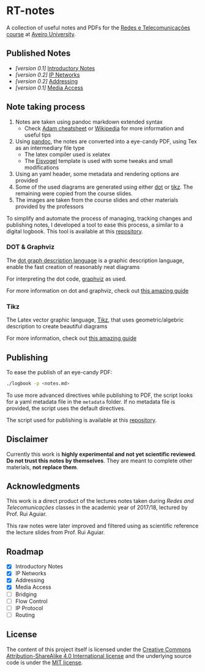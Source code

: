 # RT-notes
A collection of useful notes and PDFs for the [Redes e Telecomunicações course](http://www.ua.pt/deti/uc/2825) at [Aveiro University](https://www.ua.pt/).

## Published Notes
- _[version 0.1]_ [Introductory Notes](https://github.com/k3rn3l-pan1c/RT-Notes/raw/master/pdf/Introduction.pdf)
- _[version 0.2]_ [IP Networks](https://github.com/k3rn3l-pan1c/RT-Notes/raw/master/pdf/IP_Networks.pdf)
- _[version 0.2]_ [Addressing](https://github.com/k3rn3l-pan1c/RT-Notes/raw/master/pdf/Addressing.pdf)
- _[version 0.1]_ [Media Access](https://github.com/k3rn3l-pan1c/RT-Notes/raw/master/pdf/Media_Access.pdf)

## Note taking process
1. Notes are taken using pandoc markdown extended syntax
	- Check [Adam cheatsheet](https://github.com/adam-p/markdown-here/wiki/Markdown-Cheatsheet) or [Wikipedia](https://en.wikipedia.org/wiki/Markdown) for more information and useful tips
2. Using [pandoc](https://pandoc.org/), the notes are converted into a eye-candy PDF, using Tex as an intermediary file type
	- The latex compiler used is xelatex
	- The [Eisvogel](https://github.com/Wandmalfarbe/pandoc-latex-template) template is used with some tweaks and small modifications
3. Using an yaml header, some metadata and rendering options are provided
4. Some of the used diagrams are generated using either [dot](https://en.wikipedia.org/wiki/DOT_(graph_description_language)) or [tikz](https://ctan.org/pkg/tikz-page). The remaining were copied from the course slides.
5. The images are taken from the course slides and other materials provided by the professors

To simplify and automate the process of managing, tracking changes and publishing notes, I developed a tool to ease this process, a similar to a digital logbook. This tool is available at this [repository](https://github.com/k3rn3l-pan1c/logbook).

### DOT & Graphviz
The [dot graph description language](https://en.wikipedia.org/wiki/DOT_(graph_description_language)) is a graphic description language, enable the fast creation of reasonably neat diagrams

For interpreting the dot code, [graphviz](https://graphviz.gitlab.io/) as used.

For more information on dot and graphviz, check out [this amazing guide](https://www.google.pt/url?sa=t&rct=j&q=&esrc=s&source=web&cd=1&ved=0ahUKEwjUrryp4srYAhWBtxQKHWKzA68QFggzMAA&url=https%3A%2F%2Fgraphviz.gitlab.io%2F_pages%2Fpdf%2Fdotguide.pdf&usg=AOvVaw1NgHmOrdTb4E59oQvAx-jW)

### Tikz
The Latex vector graphic language, [Tikz](https://en.wikibooks.org/wiki/LaTeX/PGF/TikZ), that uses geometric/algebric description to create beautiful diagrams

For more information, check out [this amazing guide](https://www.google.pt/url?sa=t&rct=j&q=&esrc=s&source=web&cd=6&cad=rja&uact=8&ved=0ahUKEwic-vO3msnZAhWS6lMKHY6sD1EQFgh8MAU&url=https%3A%2F%2Fcremeronline.com%2FLaTeX%2Fminimaltikz.pdf&usg=AOvVaw0hupwalyz2Z7QtRtaqYbR0)


## Publishing
To ease the publish of an eye-candy PDF:

```bash
./logbook -p <notes.md>
```

To use more advanced directives while publishing to PDF, the script looks for a yaml metadata file in the `metadata` folder. If no metadata file is provided, the script uses the default directives.

The script used for publishing is available at this [repository](https://github.com/k3rn3l-pan1c/logbook).

## Disclaimer
Currently this work is **highly experimental and not yet scientific reviewed**.
**Do not trust this notes by themselves**. They are meant to complete other materials, **not replace them**.

## Acknowledgments
This work is a direct product of the lectures notes taken during _Redes and Telecomunicações_ classes in the academic year of 2017/18, lectured by Prof. Rui Aguiar.

This raw notes were later improved and filtered using as scientific reference the lecture slides from Prof. Rui Aguiar.

## Roadmap
- [X] Introductory Notes
- [X] IP Networks
- [X] Addressing
- [X] Media Access
- [ ] Bridging
- [ ] Flow Control
- [ ] IP Protocol
- [ ] Routing

## License
The content of this project itself is licensed under the [Creative Commons Attribution-ShareAlike 4.0 International license](https://creativecommons.org/licenses/by-sa/4.0/) and the underlying source code is under the [MIT license](https://opensource.org/licenses/mit-license.php).
